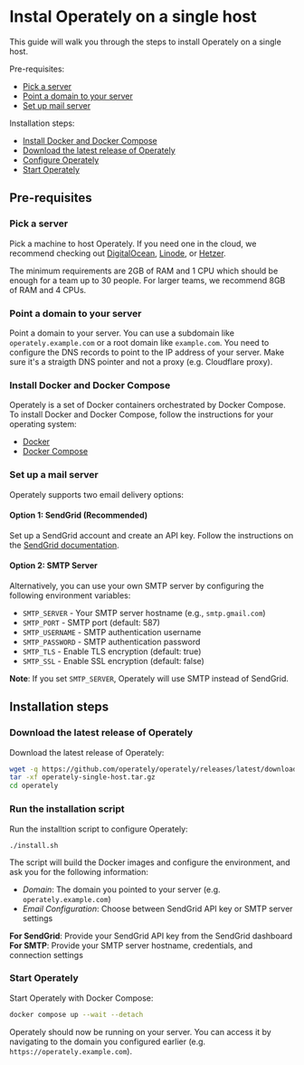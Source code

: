 # Instal Operately on a single host

This guide will walk you through the steps to install Operately on a single host.

Pre-requisites:

- [Pick a server](#pick-a-server)
- [Point a domain to your server](#point-a-domain-to-your-server)
- [Set up mail server](#set-up-mail-server)

Installation steps:

- [Install Docker and Docker Compose](#install-docker-and-docker-compose)
- [Download the latest release of Operately](#download-the-latest-release-of-operately)
- [Configure Operately](#configure-operately)
- [Start Operately](#start-operately)

## Pre-requisites

### Pick a server

Pick a machine to host Operately. If you need one in the cloud, we recommend checking out 
[DigitalOcean](https://www.digitalocean.com/), [Linode](https://www.linode.com/), or 
[Hetzer](https://www.hetzner.com/). 

The minimum requirements are 2GB of RAM and 1 CPU which should be enough for a team up 
to 30 people. For larger teams, we recommend 8GB of RAM and 4 CPUs.

### Point a domain to your server

Point a domain to your server. You can use a subdomain like `operately.example.com` or a
root domain like `example.com`. You need to configure the DNS records to point to the IP
address of your server. Make sure it's a straigth DNS pointer and not a proxy (e.g. Cloudflare proxy).

### Install Docker and Docker Compose

Operately is a set of Docker containers orchestrated by Docker Compose. To install Docker 
and Docker Compose, follow the instructions for your operating system:

- [Docker](https://docs.docker.com/get-docker/)
- [Docker Compose](https://docs.docker.com/compose/install/)

### Set up a mail server

Operately supports two email delivery options:

#### Option 1: SendGrid (Recommended)
Set up a SendGrid account and create an API key. Follow the instructions on the [SendGrid documentation](https://sendgrid.com/docs/ui/account-and-settings/api-keys/).

#### Option 2: SMTP Server
Alternatively, you can use your own SMTP server by configuring the following environment variables:
- `SMTP_SERVER` - Your SMTP server hostname (e.g., `smtp.gmail.com`)
- `SMTP_PORT` - SMTP port (default: 587)
- `SMTP_USERNAME` - SMTP authentication username
- `SMTP_PASSWORD` - SMTP authentication password
- `SMTP_TLS` - Enable TLS encryption (default: true)
- `SMTP_SSL` - Enable SSL encryption (default: false)

**Note**: If you set `SMTP_SERVER`, Operately will use SMTP instead of SendGrid.

## Installation steps

### Download the latest release of Operately

Download the latest release of Operately:

```bash
wget -q https://github.com/operately/operately/releases/latest/download/operately-single-host.tar.gz
tar -xf operately-single-host.tar.gz
cd operately
```

### Run the installation script

Run the installtion script to configure Operately:

```
./install.sh
```

The script will build the Docker images and configure the environment, 
and ask you for the following information:

- *Domain*: The domain you pointed to your server (e.g. `operately.example.com`)
- *Email Configuration*: Choose between SendGrid API key or SMTP server settings

**For SendGrid**: Provide your SendGrid API key from the SendGrid dashboard
**For SMTP**: Provide your SMTP server hostname, credentials, and connection settings

### Start Operately

Start Operately with Docker Compose:

```bash
docker compose up --wait --detach
```

Operately should now be running on your server. You can access it by navigating to the domain you
configured earlier (e.g. `https://operately.example.com`).

